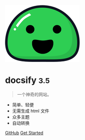 <!-- _coverpage.md -->

![logo](_media/icon.svg)

# docsify <small>3.5</small>

> 一个神奇的网站。

- 简单、轻便
- 无需生成 html 文件
- 众多主题
- 自动转换

[GitHub](https://github.com/cpfu/cpfu.github.io.git)
[Get Started](README)